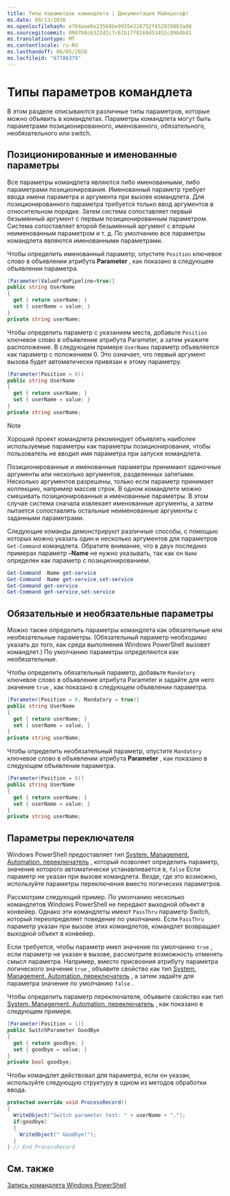 ```yaml
---
title: Типы параметров командлета | Документация Майкрософт
ms.date: 09/13/2016
ms.openlocfilehash: e704aae6e23568be9935e228752f652929863a98
ms.sourcegitcommit: 0907b8c6322d2c7c61b17f8168d53452c8964b41
ms.translationtype: MT
ms.contentlocale: ru-RU
ms.lasthandoff: 08/05/2020
ms.locfileid: "87786379"
---
```

# <a name="types-of-cmdlet-parameters"></a>Типы параметров командлета

В этом разделе описываются различные типы параметров, которые можно объявить в командлетах. Параметры командлета могут быть параметрами позиционированного, именованного, обязательного, необязательного или switch.

## <a name="positional-and-named-parameters"></a>Позиционированные и именованные параметры

Все параметры командлета являются либо именованными, либо параметрами позиционирования. Именованный параметр требует ввода имени параметра и аргумента при вызове командлета. Для позиционированного параметра требуется только ввод аргументов в относительном порядке. Затем система сопоставляет первый безымянный аргумент с первым позиционированным параметром. Система сопоставляет второй безымянный аргумент с вторым неименованным параметром и т. д. По умолчанию все параметры командлета являются именованными параметрами.

Чтобы определить именованный параметр, опустите `Position` ключевое слово в объявлении атрибута **Parameter** , как показано в следующем объявлении параметра.

```csharp
[Parameter(ValueFromPipeline=true)]
public string UserName
{
  get { return userName; }
  set { userName = value; }
}
private string userName;
```

Чтобы определить параметр с указанием места, добавьте `Position` ключевое слово в объявление атрибута Parameter, а затем укажите расположение. В следующем примере `UserName` параметр объявляется как параметр с положением 0. Это означает, что первый аргумент вызова будет автоматически привязан к этому параметру.

```csharp
[Parameter(Position = 0)]
public string UserName
{
  get { return userName; }
  set { userName = value; }
}
private string userName;
```

> [!NOTE]
> Хороший проект командлета рекомендует объявлять наиболее используемые параметры как параметры позиционирования, чтобы пользователь не вводил имя параметра при запуске командлета.

Позиционированные и именованные параметры принимают одиночные аргументы или несколько аргументов, разделенных запятыми. Несколько аргументов разрешены, только если параметр принимает коллекцию, например массив строк. В одном командлете можно смешивать позиционированные и именованные параметры. В этом случае система сначала извлекает именованные аргументы, а затем пытается сопоставлять остальные неименованные аргументы с заданными параметрами.

Следующие команды демонстрируют различные способы, с помощью которых можно указать один и несколько аргументов для параметров `Get-Command` командлета. Обратите внимание, что в двух последних примерах параметр **-Name** не нужно указывать, так как он `Name` определен как параметр с позиционированием.

```powershell
Get-Command -Name get-service
Get-Command -Name get-service,set-service
Get-Command get-service
Get-Command get-service,set-service
```

## <a name="mandatory-and-optional-parameters"></a>Обязательные и необязательные параметры

Можно также определить параметры командлета как обязательные или необязательные параметры. (Обязательный параметр необходимо указать до того, как среда выполнения Windows PowerShell вызовет командлет.)  По умолчанию параметры определяются как необязательные.

Чтобы определить обязательный параметр, добавьте `Mandatory` ключевое слово в объявление атрибута Parameter и задайте для него значение `true` , как показано в следующем объявлении параметра.

```csharp
[Parameter(Position = 0, Mandatory = true)]
public string UserName
{
  get { return userName; }
  set { userName = value; }
}
private string userName;
```

Чтобы определить необязательный параметр, опустите `Mandatory` ключевое слово в объявлении атрибута **Parameter** , как показано в следующем объявлении параметра.

```csharp
[Parameter(Position = 0)]
public string UserName
{
  get { return userName; }
  set { userName = value; }
}
private string userName;
```

## <a name="switch-parameters"></a>Параметры переключателя

Windows PowerShell предоставляет тип [System. Management. Automation. переключатель](/dotnet/api/System.Management.Automation.SwitchParameter) , который позволяет определить параметр, значение которого автоматически устанавливается в, `false` Если параметр не указан при вызове командлета. Везде, где это возможно, используйте параметры переключения вместо логических параметров.

Рассмотрим следующий пример. По умолчанию несколько командлетов Windows PowerShell не передают выходной объект в конвейер. Однако эти командлеты имеют `PassThru` параметр Switch, который переопределяет поведение по умолчанию. Если `PassThru` параметр указан при вызове этих командлетов, командлет возвращает выходной объект в конвейер.

Если требуется, чтобы параметр имел значение по умолчанию `true` , если параметр не указан в вызове, рассмотрите возможность отменять смысл параметра. Например, вместо присвоения атрибуту параметра логического значения `true` , объявите свойство как тип [System. Management. Automation. переключатель](/dotnet/api/System.Management.Automation.SwitchParameter) , а затем задайте для параметра значение по умолчанию `false` .

Чтобы определить параметр переключателя, объявите свойство как тип [System. Management. Automation. переключатель](/dotnet/api/System.Management.Automation.SwitchParameter) , как показано в следующем примере.

```csharp
[Parameter(Position = 1)]
public SwitchParameter GoodBye
{
  get { return goodbye; }
  set { goodbye = value; }
}
private bool goodbye;
```

Чтобы командлет действовал для параметра, если он указан, используйте следующую структуру в одном из методов обработки ввода.

```csharp
protected override void ProcessRecord()
{
  WriteObject("Switch parameter test: " + userName + ".");
  if(goodbye)
  {
    WriteObject(" Goodbye!");
  }
} // End ProcessRecord
```

## <a name="see-also"></a>См. также

[Запись командлета Windows PowerShell](./writing-a-windows-powershell-cmdlet.md)
